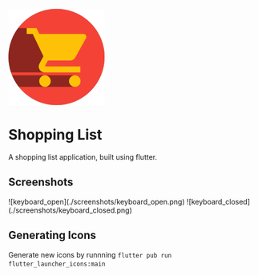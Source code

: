 ![ic_launcher](./android/app/src/main/res/mipmap-xxxhdpi/ic_launcher.png)

# Shopping List

A shopping list application, built using flutter.

## Screenshots
<p float="left">
![keyboard_open](./screenshots/keyboard_open.png)
![keyboard_closed](./screenshots/keyboard_closed.png)
</p>

## Generating Icons
Generate new icons by runnning `flutter pub run flutter_launcher_icons:main`
